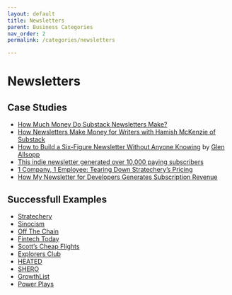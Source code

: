 ```yaml
---
layout: default
title: Newsletters
parent: Business Categories
nav_order: 2
permalink: /categories/newsletters

---
```


# Newsletters

## Case Studies

- [How Much Money Do Substack Newsletters Make?
](https://medium.com/substack-writing/how-much-money-do-substack-newsletters-make-e7a9603beb9)
- [How Newsletters Make Money for Writers with Hamish McKenzie of Substack](https://www.listennotes.com/podcasts/become-a-writer/how-newsletters-make-money-Em5H8OyCv-U/) 
- [How to Build a Six-Figure Newsletter Without Anyone Knowing](https://gaps.com/six-figure-newsletter) by [Glen Allsopp](https://twitter.com/ViperChill) 
- [This indie newsletter generated over 10,000 paying subscribers](https://www.listennotes.com/podcasts/the-business-of/this-indie-newsletter-6gxWpzKI7w8/) 
- [1 Company, 1 Employee: Tearing Down Stratechery’s Pricing](https://www.priceintelligently.com/blog/stratechery-pricing) 
- [How My Newsletter for Developers Generates Subscription Revenue](https://www.indiehackers.com/interview/how-my-newsletter-for-developers-generates-subscription-revenue-8fff929be1) 

## Successfull Examples

- [Stratechery](https://stratechery.com/)
- [Sinocism](https://sinocism.com/)
- [Off The Chain](https://pomp.substack.com/)
- [Fintech Today](https://fintechtoday.substack.com/)
- [Scott’s Cheap Flights](https://scottscheapflights.com/)
- [Explorers Club](https://craigmod.com/membership/)
- [HEATED](https://heated.world/)
- [SHERO](https://shero.substack.com/)
- [GrowthList](https://growthlist.co/pro)
- [Power Plays](https://www.powerplays.news/)